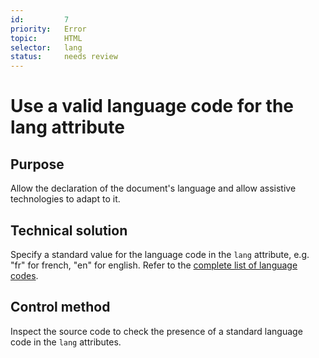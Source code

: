 ```yaml
---
id:         7
priority:   Error
topic:      HTML
selector:   lang
status:     needs review
---
```


# Use a valid language code for the lang attribute

## Purpose

Allow the declaration of the document's language and allow assistive technologies to adapt to it.

## Technical solution

Specify a standard value for the language code in the `lang` attribute, e.g. "fr" for french, "en" for english. Refer to the [complete list of language codes](http://www.loc.gov/standards/iso639-2/php/code_list.php).

## Control method

Inspect the source code to check the presence of a standard language code in the `lang` attributes.

